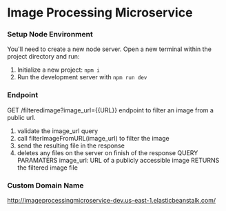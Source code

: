 # Image Processing Microservice

### Setup Node Environment

You'll need to create a new node server. Open a new terminal within the project directory and run:

1. Initialize a new project: `npm i`
2. Run the development server with `npm run dev`

### Endpoint

GET /filteredimage?image_url={{URL}}
endpoint to filter an image from a public url.

1. validate the image_url query
2. call filterImageFromURL(image_url) to filter the image
3. send the resulting file in the response
4. deletes any files on the server on finish of the response
   QUERY PARAMATERS
   image_url: URL of a publicly accessible image
   RETURNS
   the filtered image file

### Custom Domain Name

http://imageprocessingmicroservice-dev.us-east-1.elasticbeanstalk.com/
